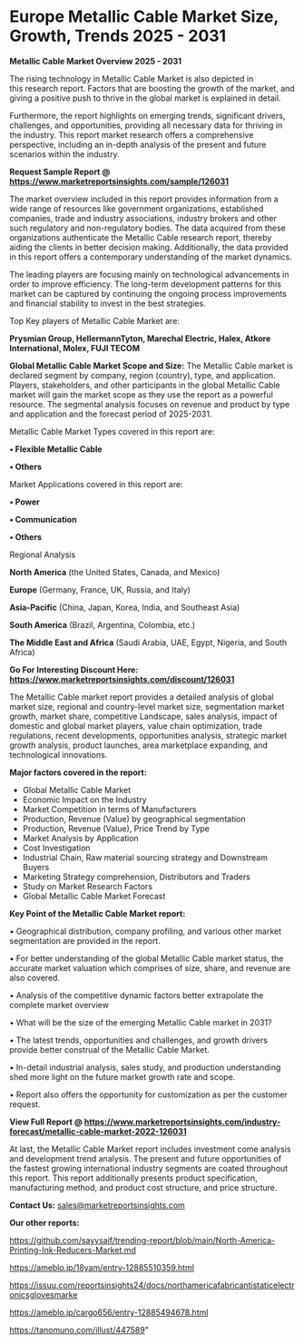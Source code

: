  # Europe Metallic Cable Market Size, Growth, Trends 2025 - 2031

<Strong> Metallic Cable Market Overview 2025 - 2031</strong>

The rising technology in Metallic Cable Market is also depicted in this research report. Factors that are boosting the growth of the market, and giving a positive push to thrive in the global market is explained in detail.

Furthermore, the report highlights on emerging trends, significant drivers, challenges, and opportunities, providing all necessary data for thriving in the industry. This report market research offers a comprehensive perspective, including an in-depth analysis of the present and future scenarios within the industry.

<strong>Request Sample Report @ <a href=https://www.marketreportsinsights.com/sample/126031>https://www.marketreportsinsights.com/sample/126031</a></strong>

The market overview included in this report provides information from a wide range of resources like government organizations, established companies, trade and industry associations, industry brokers and other such regulatory and non-regulatory bodies. The data acquired from these organizations authenticate the Metallic Cable research report, thereby aiding the clients in better decision making. Additionally, the data provided in this report offers a contemporary understanding of the market dynamics.

The leading players are focusing mainly on technological advancements in order to improve efficiency. The long-term development patterns for this market can be captured by continuing the ongoing process improvements and financial stability to invest in the best strategies.

Top Key players of Metallic Cable Market are:

<strong>Prysmian Group, HellermannTyton, Marechal Electric, Halex, Atkore International, Molex, FUJI TECOM</strong>

<strong><b>Global Metallic Cable Market Scope and Size:</b></strong>
The Metallic Cable market is declared segment by company, region (country), type, and application. Players, stakeholders, and other participants in the global Metallic Cable market will gain the market scope as they use the report as a powerful resource. The segmental analysis focuses on revenue and product by type and application and the forecast period of 2025-2031.

Metallic Cable Market Types covered in this report are:

<strong>• Flexible Metallic Cable

• Others</strong>

Market Applications covered in this report are:

<strong>• Power

• Communication

• Others</strong> 

Regional Analysis

<strong>North America</strong> (the United States, Canada, and Mexico)

<strong>Europe</strong> (Germany, France, UK, Russia, and Italy)

<strong>Asia-Pacific</strong> (China, Japan, Korea, India, and Southeast Asia)

<strong>South America</strong> (Brazil, Argentina, Colombia, etc.)

<strong>The Middle East and Africa</strong> (Saudi Arabia, UAE, Egypt, Nigeria, and South Africa)

<strong>Go For Interesting Discount Here: <a href=https://www.marketreportsinsights.com/discount/126031>https://www.marketreportsinsights.com/discount/126031</a></strong>

The Metallic Cable market report provides a detailed analysis of global market size, regional and country-level market size, segmentation market growth, market share, competitive Landscape, sales analysis, impact of domestic and global market players, value chain optimization, trade regulations, recent developments, opportunities analysis, strategic market growth analysis, product launches, area marketplace expanding, and technological innovations.

<strong><b>Major factors covered in the report:</b></strong>
<ul>
  <li>Global Metallic Cable Market </li>
  <li>Economic Impact on the Industry</li>
  <li>Market Competition in terms of Manufacturers</li>
  <li>Production, Revenue (Value) by geographical segmentation</li>
  <li>Production, Revenue (Value), Price Trend by Type</li>
  <li>Market Analysis by Application</li>
  <li>Cost Investigation</li>
  <li>Industrial Chain, Raw material sourcing strategy and Downstream Buyers</li>
  <li>Marketing Strategy comprehension, Distributors and Traders</li>
  <li>Study on Market Research Factors</li>
  <li>Global Metallic Cable Market Forecast</li>
</ul>

<strong><b>Key Point of the Metallic Cable Market report:</b></strong>

• Geographical distribution, company profiling, and various other market segmentation are provided in the report.

• For better understanding of the global Metallic Cable market status, the accurate market valuation which comprises of size, share, and revenue are also covered.

• Analysis of the competitive dynamic factors better extrapolate the complete market overview

• What will be the size of the emerging Metallic Cable market in 2031?

• The latest trends, opportunities and challenges, and growth drivers provide better construal of the Metallic Cable Market.

• In-detail industrial analysis, sales study, and production understanding shed more light on the future market growth rate and scope.

• Report also offers the opportunity for customization as per the customer request.

<strong><b>View Full Report @ <a href=https://www.marketreportsinsights.com/industry-forecast/metallic-cable-market-2022-126031>https://www.marketreportsinsights.com/industry-forecast/metallic-cable-market-2022-126031</a></b></strong>


At last, the Metallic Cable Market report includes investment come analysis and development trend analysis. The present and future opportunities of the fastest growing international industry segments are coated throughout this report. This report additionally presents product specification, manufacturing method, and product cost structure, and price structure.

<strong>Contact Us:</strong>
sales@marketreportsinsights.com

<strong>Our other reports:</strong>

<a href=https://github.com/sayysaif/trending-report/blob/main/North-America-Printing-Ink-Reducers-Market.md>https://github.com/sayysaif/trending-report/blob/main/North-America-Printing-Ink-Reducers-Market.md</a>

<a href=https://ameblo.jp/18yam/entry-12885510359.html>https://ameblo.jp/18yam/entry-12885510359.html</a>

<a href=https://issuu.com/reportsinsights24/docs/northamericafabricantistaticelectronicsglovesmarke>https://issuu.com/reportsinsights24/docs/northamericafabricantistaticelectronicsglovesmarke</a>

<a href=https://ameblo.jp/cargo656/entry-12885494678.html>https://ameblo.jp/cargo656/entry-12885494678.html</a>

<a href=https://tanomuno.com/illust/447589>https://tanomuno.com/illust/447589</a>"
